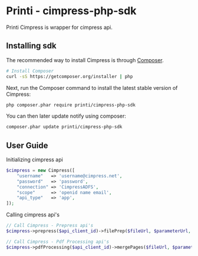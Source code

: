 Printi - cimpress-php-sdk
==========================

Printi Cimpress is wrapper for cimpress api.

## Installing sdk

The recommended way to install Cimpress is through
[Composer](http://getcomposer.org).

```bash
# Install Composer
curl -sS https://getcomposer.org/installer | php
```

Next, run the Composer command to install the latest stable version of Cimpress:

```bash
php composer.phar require printi/cimpress-php-sdk
```

You can then later update notify using composer:

 ```bash
composer.phar update printi/cimpress-php-sdk
```

## User Guide

Initializing cimpress api

```php
$cimpress = new Cimpress([
    "username"   => 'username@cimpress.net',
    "password"   => 'password',
    "connection" => 'CimpressADFS',
    "scope"      => 'openid name email',
    "api_type"   => 'app',
]);
````
Calling cimpress api's

```php
// Call Cimpress - Prepress api's
$cimpress->prepress($api_client_id)->filePrep($fileUrl, $parameterUrl, $callbackUrl);
````
```php
// Call Cimpress - Pdf Processing api's
$cimpress->pdfProcessing($api_client_id)->mergePages($fileUrl, $parameterUrl, $callbackUrl);
````